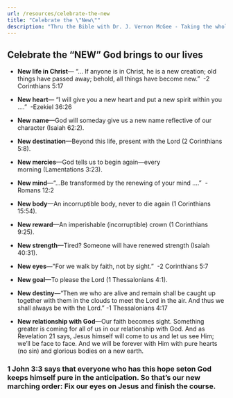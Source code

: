 ```yaml
---
url: /resources/celebrate-the-new
title: "Celebrate the \"New\""
description: "Thru the Bible with Dr. J. Vernon McGee - Taking the whole Word to the whole world"
---
```





## Celebrate the “NEW” God brings to our lives


* **New life in Christ**— “… If anyone is in Christ, he is a new creation; old things have passed away; behold, all things have become new.”  -2 Corinthians 5:17


* **New heart**— “I will give you a new heart and put a new spirit within you ….”  -Ezekiel 36:26


* **New name**—God will someday give us a new name reflective of our character (Isaiah 62:2).


* **New destination**—Beyond this life, present with the Lord (2 Corinthians 5:8).


* **New mercies**—God tells us to begin again—every morning (Lamentations 3:23).


* **New mind**—“…Be transformed by the renewing of your mind ….”  -Romans 12:2


* **New body**—An incorruptible body, never to die again (1 Corinthians 15:54).


* **New reward**—An imperishable (incorruptible) crown (1 Corinthians 9:25).


* **New strength**—Tired? Someone will have renewed strength (Isaiah 40:31).


* **New eyes**—"For we walk by faith, not by sight.”  -2 Corinthians 5:7


* **New goal**—To please the Lord (1 Thessalonians 4:1).


* **New destiny**—“Then we who are alive and remain shall be caught up together with them in the clouds to meet the Lord in the air. And thus we shall always be with the Lord.” -1 Thessalonians 4:17


* **New relationship with God**—Our faith becomes sight. Something greater is coming for all of us in our relationship with God. And as Revelation 21 says, Jesus himself will come to us and let us see Him; we’ll be face to face. And we will be forever with Him with pure hearts (no sin) and glorious bodies on a new earth.


### 1 John 3:3 says that everyone who has this hope seton God keeps himself pure in the anticipation. So that’s our new marching order: Fix our eyes on Jesus and finish the course.






